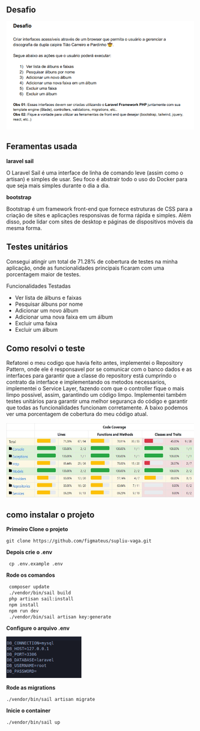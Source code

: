 
## Desafio

<p align="start"><img src="desafio.png" width="500"></a></p>


## Feramentas usada

**laravel sail**


<p>
O Laravel Sail é uma interface de linha de comando leve 
(assim como o artisan) e simples de usar. Seu foco é 
abstrair todo o uso do Docker para que seja mais simples 
durante o dia a dia.</p>

**bootstrap**
<p>
Bootstrap é um framework front-end que fornece estruturas de CSS para a criação de sites e aplicações responsivas de forma rápida e simples. Além disso, pode lidar com sites de desktop e páginas de dispositivos móveis da mesma forma.
</p>

## Testes unitários 
<p>
    Consegui atingir um total de 71.28% de cobertura de testes na minha aplicação, onde as funcionalidades principais ficaram com uma porcentagem maior de testes.
</p>
    Funcionalidades Testadas
<ul>
    <li>Ver lista de álbuns e faixas</li>
    <li>Pesquisar álbuns por nome</li>
    <li>Adicionar um novo álbum</li>
    <li>Adicionar uma nova faixa em um álbum</li>
    <li>Excluir uma faixa</li>
    <li>Excluir um álbum</li>
</ul>

## Como resolvi o teste
<p>
    Refatorei o meu codigo que havia feito antes, implementei o 
    Repository Pattern, onde ele é responsavel por se comunicar com o banco dados e as interfaces para garantir que a classe do repository está cumprindo o contrato da interface e implementando os metodos necessarios, implementei o Service Layer, fazendo com que o controller fique o mais limpo possivel, assim, garantindo um código limpo. Implementei também testes unitários para garantir uma melhor segurança do código e garantir que todas as funcionalidades funcionam corretamente. A baixo podemos ver uma porcentagem de cobertura do meu código atual.
</p>
<img src="testCoverage.jpg" width=500 height=200>

## como instalar o projeto

**Primeiro Clone o projeto**

```
git clone https://github.com/figmateus/supliu-vaga.git
```

**Depois crie o .env**
```
 cp .env.example .env
 ```

 **Rode os comandos**
```
 composer update
 ./vendor/bin/sail build
 php artisan sail:install
 npm install 
 npm run dev
 ./vendor/bin/sail artisan key:generate
 ```

 **Configure o arquivo .env**
    <p align="start"><img src="env.png" width="200"></a></p>

 **Rode as migrations**
 ```
 ./vendor/bin/sail artisan migrate
 ```
 **Inicie o container**
 ```
 ./vendor/bin/sail up
 ```



